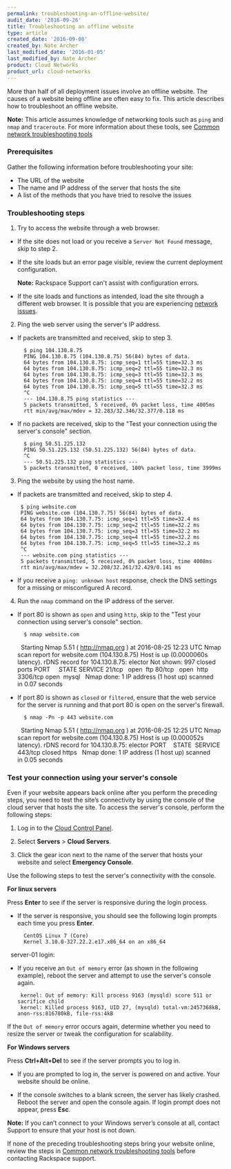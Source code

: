 ```yaml
---
permalink: troubleshooting-an-offline-website/
audit_date: '2016-09-26'
title: Troubleshooting an offline website
type: article
created_date: '2016-09-08'
created_by: Nate Archer
last_modified_date: '2016-01-05'
last_modified_by: Nate Archer
product: Cloud Networks
product_url: cloud-networks
---
```


More than half of all deployment issues involve an offline website. The causes of a website being offline are often easy to fix. This article describes how to troubleshoot an offline website.

**Note:** This article assumes knowledge of networking tools such as `ping` and `nmap` and `traceroute`. For more information about these tools, see [Common network troubleshooting tools](/how-to/common-network-troubleshooting-tools/)

### Prerequisites

Gather the following information before troubleshooting your site:

- The URL of the website
- The name and IP address of the server that hosts the site
- A list of the methods that you have tried to resolve the issues

### Troubleshooting steps

1. Try to access the website through a web browser.

  - If the site does not load or you receive a `Server Not Found` message, skip to step 2.

  - If the site loads but an error page visible, review the current deployment configuration.

    **Note:** Rackspace Support can't assist with configuration errors.

  - If the site loads and functions as intended, load the site through a different web browser. It is possible that you are experiencing [network issues](/how-to/common-network-troubleshooting-tools/).

2. Ping the web server using the server's IP address.

  - If packets are transmitted and received, skip to step 3.

          $ ping 104.130.8.75
          PING 104.130.8.75 (104.130.8.75) 56(84) bytes of data.
          64 bytes from 104.130.8.75: icmp_seq=1 ttl=55 time=32.3 ms
          64 bytes from 104.130.8.75: icmp_seq=2 ttl=55 time=32.3 ms
          64 bytes from 104.130.8.75: icmp_seq=3 ttl=55 time=32.3 ms
          64 bytes from 104.130.8.75: icmp_seq=4 ttl=55 time=32.2 ms
          64 bytes from 104.130.8.75: icmp_seq=5 ttl=55 time=32.3 ms
          ^C
          --- 104.130.8.75 ping statistics ---
          5 packets transmitted, 5 received, 0% packet loss, time 4005ms
          rtt min/avg/max/mdev = 32.283/32.346/32.377/0.118 ms

  - If no packets are received, skip to the "Test your connection using the server's console" section.  

          $ ping 50.51.225.132
          PING 50.51.225.132 (50.51.225.132) 56(84) bytes of data.
          ^C
          --- 50.51.225.132 ping statistics ---
          5 packets transmitted, 0 received, 100% packet loss, time 3999ms

3. Ping the website by using the host name.

  - If packets are transmitted and received, skip to step 4.

         $ ping website.com
         PING website.com (104.130.7.75) 56(84) bytes of data.
         64 bytes from 104.130.7.75: icmp_seq=1 ttl=55 time=32.4 ms
         64 bytes from 104.130.7.75: icmp_seq=2 ttl=55 time=32.2 ms
         64 bytes from 104.130.7.75: icmp_seq=3 ttl=55 time=32.2 ms
         64 bytes from 104.130.7.75: icmp_seq=4 ttl=55 time=32.2 ms
         64 bytes from 104.130.7.75: icmp_seq=5 ttl=55 time=32.2 ms
         ^C
         --- website.com ping statistics ---
         5 packets transmitted, 5 received, 0% packet loss, time 4008ms
         rtt min/avg/max/mdev = 32.208/32.261/32.429/0.141 ms

  - If you receive a `ping: unknown host` response, check the DNS settings for a missing or misconfigured A record.

4. Run the `nmap` command on the IP address of the server.

  - If port 80 is shown as `open` and using `http`, skip to the "Test your connection using server's console" section.

          $ nmap website.com
     
          Starting Nmap 5.51 ( http://nmap.org ) at 2016-08-25 12:23 UTC
          Nmap scan report for website.com (104.130.8.75)
          Host is up (0.0000060s latency).
          rDNS record for 104.130.8.75: elector
          Not shown: 997 closed ports
          PORT     STATE SERVICE
          21/tcp   open  ftp
          80/tcp   open  http
          3306/tcp open  mysql
     
          Nmap done: 1 IP address (1 host up) scanned in 0.07 seconds

  - If port 80 is shown as `closed` or `filtered`, ensure that the web service for the server is running and that port 80 is open on the server's firewall.

          $ nmap -Pn -p 443 website.com
     
          Starting Nmap 5.51 ( http://nmap.org ) at 2016-08-25 12:25 UTC
          Nmap scan report for website.com (104.130.8.75)
          Host is up (0.000052s latency).
          rDNS record for 104.130.8.75: elector
          PORT    STATE  SERVICE
          443/tcp closed https
     
          Nmap done: 1 IP address (1 host up) scanned in 0.05 seconds

### Test your connection using your server's console

Even if your website appears back online after you perform the preceding steps, you need to test the site’s connectivity by using the console of the cloud server that hosts the site. To access the server's console, perform the following steps:

1. Log in to the [Cloud Control Panel](https://mycloud.rackspace.com/).

2. Select **Servers** > **Cloud Servers**.

3. Click the gear icon next to the name of the server that hosts your website and select **Emergency Console**.

Use the following steps to test the server's connectivity with the console.

**For linux servers**

Press **Enter** to see if the server is responsive during the login process.

- If the server is responsive, you should see the following login prompts each time you press **Enter**.

        CentOS Linux 7 (Core)
        Kernel 3.10.0-327.22.2.e17.x86_64 on an x86_64
 
        server-01 login:
 

 - If you receive an `Out of memory` error (as shown in the following example), reboot the server and attempt to use the server's console again.

        kernel: Out of memory: Kill process 9163 (mysqld) score 511 or sacrifice child
        kernel: Killed process 9163, UID 27, (mysqld) total-vm:2457368kB, anon-rss:816780kB, file-rss:4kB

 If the `Out of memory` error occurs again, determine whether you need to resize the server or tweak the configuration for scalability.

**For Windows servers**

Press **Ctrl+Alt+Del** to see if the server prompts you to log in.

- If you are prompted to log in, the server is powered on and active. Your website should be online.

- If the console switches to a blank screen, the server has likely crashed. Reboot the server and open the console again. If login prompt does not appear, press **Esc**.

**Note:** If you can’t connect to your Windows server’s console at all, contact Support to ensure that your host is not down.


If none of the preceding troubleshooting steps bring your website online, review the steps in [Common network troubleshooting tools](/how-to/common-network-troubleshooting-tools/) before contacting Rackspace support.
